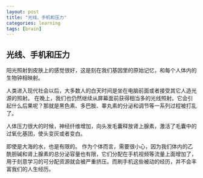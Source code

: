 ```yaml
---
layout: post
title: "光线、手机和压力"
categories: learning
tags: [brain]
---
```


## 光线、手机和压力

阳光照射到皮肤上的感觉很好，这是刻在我们基因里的原始记忆，和每个人体内的生物钟相映射。

人类进入现代社会以后，大多数人的白天时间是坐在电脑前面或者接受其它人造光源的照射。
在晚上，我们也仍然继续从屏幕面前获得相当多的光线照射。它会引起什么后果呢？那就是黑色素、多巴胺、睾丸素的分泌和调节等一系列过程被打乱了。

人体压力很大的时候，神经纤维增加，向头发毛囊释放肾上腺素，激活了毛囊中的过氧化基团，使头变灰或者变白。

即使是大海的水，也是有限的。
作为个体而言，需要很小心，因为我们体内的乙酰胆碱和肾上腺素的总分泌容量也有限，它们分配在手机视频等流量上面增加了，用于刻意学习的可分配资源就会被严重挤压。而刷手机这些被动的经历，并不会丰富我们的人生经历。
